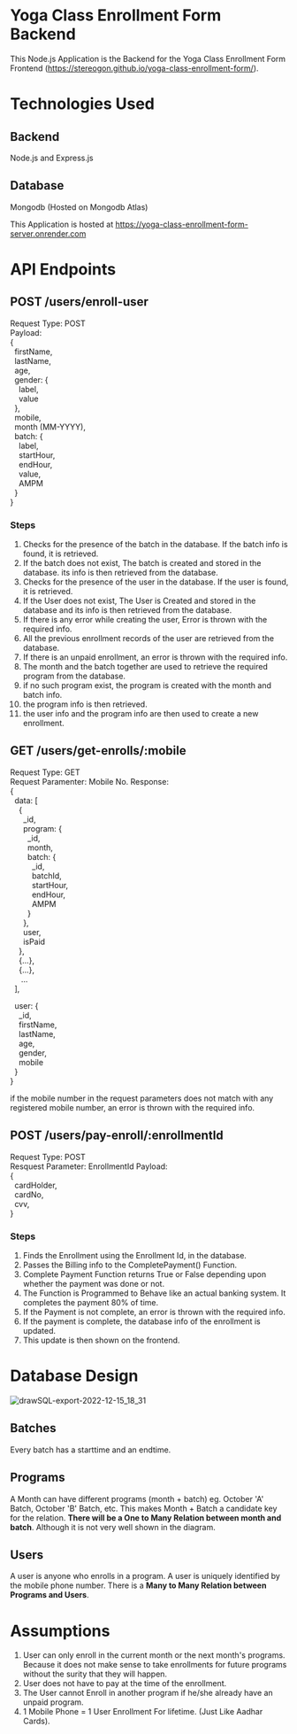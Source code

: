 # Yoga Class Enrollment Form Backend
This Node.js Application is the Backend for the Yoga Class Enrollment Form Frontend (https://stereogon.github.io/yoga-class-enrollment-form/). 

# Technologies Used 
## Backend
Node.js and Express.js
## Database
Mongodb (Hosted on Mongodb Atlas)


This Application is hosted at https://yoga-class-enrollment-form-server.onrender.com

# API Endpoints
## POST /users/enroll-user
Request Type: POST\
Payload: \
{\
   &nbsp;&nbsp;firstName,\
   &nbsp;&nbsp;lastName,\
   &nbsp;&nbsp;age,\
   &nbsp;&nbsp;gender: {\
     &nbsp;&nbsp;&nbsp;&nbsp;label,\
     &nbsp;&nbsp;&nbsp;&nbsp;value\
   &nbsp;&nbsp;},\
   &nbsp;&nbsp;mobile,\
   &nbsp;&nbsp;month (MM-YYYY),\
   &nbsp;&nbsp;batch: {\
     &nbsp;&nbsp;&nbsp;&nbsp;label,\
     &nbsp;&nbsp;&nbsp;&nbsp;startHour,\
     &nbsp;&nbsp;&nbsp;&nbsp;endHour,\
     &nbsp;&nbsp;&nbsp;&nbsp;value,\
     &nbsp;&nbsp;&nbsp;&nbsp;AMPM\
   &nbsp;&nbsp;}\
}
### Steps
1. Checks for the presence of the batch in the database. If the batch info is found, it is retrieved. 
2. If the batch does not exist, The batch is created and stored in the database. its info is then retrieved from the database.
3. Checks for the presence of the user in the database. If the user is found, it is retrieved.
4. If the User does not exist, The User is Created and stored in the database and its info is then retrieved from the database.
5. If there is any error while creating the user, Error is thrown with the required info.
6. All the previous enrollment records of the user are retrieved from the database.
7. If there is an unpaid enrollment, an error is thrown with the required info.
8. The month and the batch together are used to retrieve the required program from the database.
9. if no such program exist, the program is created with the month and batch info.
10. the program info is then retrieved.
11. the user info and the program info are then used to create a new enrollment.
 
## GET /users/get-enrolls/:mobile
Request Type: GET\
Request Paramenter: Mobile No.
Response: \
{\
  &nbsp;&nbsp;data: [\
  &nbsp;&nbsp;&nbsp;&nbsp;{\
  &nbsp;&nbsp;&nbsp;&nbsp;&nbsp;&nbsp;_id,\
  &nbsp;&nbsp;&nbsp;&nbsp;&nbsp;&nbsp;program: {\
  &nbsp;&nbsp;&nbsp;&nbsp;&nbsp;&nbsp;&nbsp;&nbsp;_id,\
  &nbsp;&nbsp;&nbsp;&nbsp;&nbsp;&nbsp;&nbsp;&nbsp;month,\
  &nbsp;&nbsp;&nbsp;&nbsp;&nbsp;&nbsp;&nbsp;&nbsp;batch: {\
  &nbsp;&nbsp;&nbsp;&nbsp;&nbsp;&nbsp;&nbsp;&nbsp;&nbsp;&nbsp;_id,\
  &nbsp;&nbsp;&nbsp;&nbsp;&nbsp;&nbsp;&nbsp;&nbsp;&nbsp;&nbsp;batchId,\
  &nbsp;&nbsp;&nbsp;&nbsp;&nbsp;&nbsp;&nbsp;&nbsp;&nbsp;&nbsp;startHour,\
  &nbsp;&nbsp;&nbsp;&nbsp;&nbsp;&nbsp;&nbsp;&nbsp;&nbsp;&nbsp;endHour,\
  &nbsp;&nbsp;&nbsp;&nbsp;&nbsp;&nbsp;&nbsp;&nbsp;&nbsp;&nbsp;AMPM\
  &nbsp;&nbsp;&nbsp;&nbsp;&nbsp;&nbsp;&nbsp;&nbsp;}\
  &nbsp;&nbsp;&nbsp;&nbsp;&nbsp;&nbsp;},\
  &nbsp;&nbsp;&nbsp;&nbsp;&nbsp;&nbsp;user,\
  &nbsp;&nbsp;&nbsp;&nbsp;&nbsp;&nbsp;isPaid\
  &nbsp;&nbsp;&nbsp;&nbsp;},\
  &nbsp;&nbsp;&nbsp;&nbsp;{...},\
  &nbsp;&nbsp;&nbsp;&nbsp;{...},\
  &nbsp;&nbsp;&nbsp;&nbsp; ...\
  &nbsp;&nbsp;],
  
  &nbsp;&nbsp;user: {\
  &nbsp;&nbsp;&nbsp;&nbsp;_id,\
  &nbsp;&nbsp;&nbsp;&nbsp;firstName,\
  &nbsp;&nbsp;&nbsp;&nbsp;lastName,\
  &nbsp;&nbsp;&nbsp;&nbsp;age,\
  &nbsp;&nbsp;&nbsp;&nbsp;gender,\
  &nbsp;&nbsp;&nbsp;&nbsp;mobile\
  &nbsp;&nbsp;}\
}

if the mobile number in the request parameters does not match with any registered mobile number, an error is thrown with the required info.
## POST /users/pay-enroll/:enrollmentId
Request Type: POST\
Resquest Parameter: EnrollmentId
Payload: \
{\
&nbsp;&nbsp;cardHolder,\
&nbsp;&nbsp;cardNo,\
&nbsp;&nbsp;cvv,\
}

### Steps
1. Finds the Enrollment using the Enrollment Id, in the database.
2. Passes the Billing info to the CompletePayment() Function.
3. Complete Payment Function returns True or False depending upon whether the payment was done or not.
4. The Function is Programmed to Behave like an actual banking system. It completes the payment 80% of time.
5. If the Payment is not complete, an error is thrown with the required info.
6. If the payment is complete, the database info of the enrollment is updated.
7. This update is then shown on the frontend.

# Database Design
![drawSQL-export-2022-12-15_18_31](https://user-images.githubusercontent.com/64136587/208084612-370e853b-f79d-403e-a626-bfcc256406c9.png)


## Batches
Every batch has a starttime and an endtime.

## Programs
A Month can have different programs (month + batch) eg. October 'A' Batch, October 'B' Batch, etc. This makes Month + Batch a candidate key for the relation. **There will be a One to Many Relation between month and batch**. Although it is not very well shown in the diagram.

## Users
A user is anyone who enrolls in a program. A user is uniquely identified by the mobile phone number. There is a **Many to Many Relation between Programs and Users**.

# Assumptions
1. User can only enroll in the current month or the next month's programs. Because it does not make sense to take enrollments for future programs without the surity that they will happen.
2. User does not have to pay at the time of the enrollment.
3. The User cannot Enroll in another program if he/she already have an unpaid program.
4. 1 Mobile Phone = 1 User Enrollment For lifetime. (Just Like Aadhar Cards).
